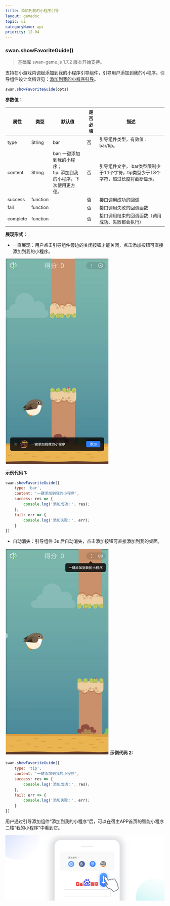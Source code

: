 ```yaml
---
title: 添加到我的小程序引导
layout: gamedoc
topic: ui
categoryName: api
priority: 12-04
---
```


### swan.showFavoriteGuide()

> 基础库 swan-game.js 1.7.2 版本开始支持。

支持在小游戏内调起添加到我的小程序引导组件，引导用户添加到我的小程序。引导组件设计文档详见：[添加到我的小程序引导](/design/component/guide_add/)。

```js
swan.showFavoriteGuide(opts)
```

**参数值：**

|属性|类型|默认值|是否必填|描述|
|---|-------|---|-------|-------|
|type|String|bar|否|引导组件类型，有效值： bar/tip。|
|content|String|bar: 一键添加到我的小程序；<br> tip: 添加到我的小程序，下次使用更方便。|否|引导组件文字， bar类型限制少于11个字符，tip类型少于18个字符，超过长度将截断显示。|
|success|function||否|接口调用成功的回调|
|fail|function||否|接口调用失败的回调函数|
|complete|function||否|接口调用结束的回调函数（调用成功、失败都会执行）|

**展现形式：**

* 一直展现：用户点击引导组件旁边的关闭按钮才能关闭，点击添加按钮可直接添加到我的小程序。

![图片](../../../../img/game/assets/showFavoriteGuide_bar.jpeg)

**示例代码 1:**

```js
swan.showFavoriteGuide({
    type: 'bar',
    content: '一键添加到我的小程序',
    success: res => {
        console.log('添加成功：', res);
    },
    fail: err => {
        console.log('添加失败：', err);
    }
})
```

* 自动消失：引导组件 3s 后自动消失，点击添加按钮可直接添加到我的桌面。

![图片](../../../../img/game/assets/showFavoriteGuide_tip.jpeg)
**示例代码 2:**

```js
swan.showFavoriteGuide({
    type: 'tip',
    content: '一键添加到我的小程序',
    success: res => {
        console.log('添加成功：', res);
    },
    fail: err => {
        console.log('添加失败：', err);
    }
})
```

用户通过引导添加组件“添加到我的小程序”后，可以在宿主APP首页的智能小程序二楼“我的小程序”中看到它。

![图片](../../../../img/design/component/guide_add/2.png)